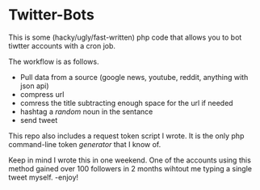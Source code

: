 Twitter-Bots
============

This is some (hacky/ugly/fast-written) php code that allows you to bot tiwtter accounts with a cron job. 

The workflow is as follows.


 - Pull data from a source (google news, youtube, reddit, anything with json api)
 - compress url
 - comress the title subtracting enough space for the url if needed
 - hashtag a *random* noun in the sentance
 - send tweet


This repo also includes a request token script I wrote. It is the only php command-line token *generator* that I know of. 

Keep in mind I wrote this in one weekend. One of the accounts using this method gained over 100 followers in 2 months wihtout me typing a single tweet myself.
-enjoy!
